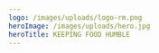 ```yaml
---
logo: /images/uploads/logo-rm.png
heroImage: /images/uploads/hero.jpg
heroTitle: KEEPING FOOD HUMBLE
---
```

